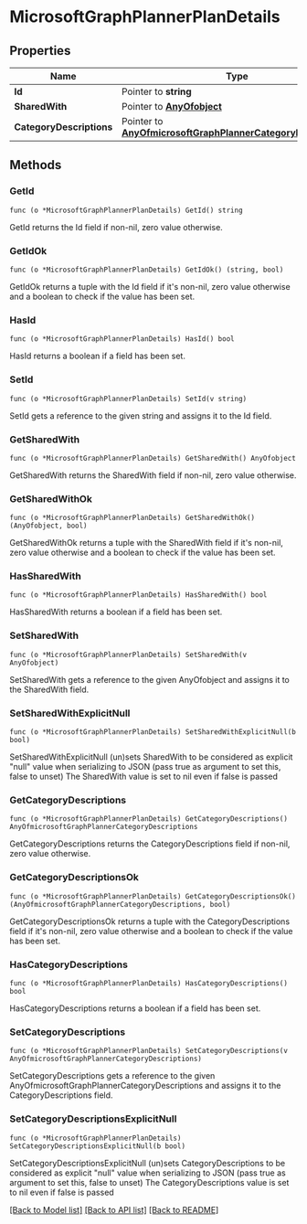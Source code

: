 # MicrosoftGraphPlannerPlanDetails

## Properties

Name | Type | Description | Notes
------------ | ------------- | ------------- | -------------
**Id** | Pointer to **string** |  | [optional] 
**SharedWith** | Pointer to [**AnyOfobject**](anyOf&lt;object&gt;.md) |  | [optional] 
**CategoryDescriptions** | Pointer to [**AnyOfmicrosoftGraphPlannerCategoryDescriptions**](anyOf&lt;microsoft.graph.plannerCategoryDescriptions&gt;.md) |  | [optional] 

## Methods

### GetId

`func (o *MicrosoftGraphPlannerPlanDetails) GetId() string`

GetId returns the Id field if non-nil, zero value otherwise.

### GetIdOk

`func (o *MicrosoftGraphPlannerPlanDetails) GetIdOk() (string, bool)`

GetIdOk returns a tuple with the Id field if it's non-nil, zero value otherwise
and a boolean to check if the value has been set.

### HasId

`func (o *MicrosoftGraphPlannerPlanDetails) HasId() bool`

HasId returns a boolean if a field has been set.

### SetId

`func (o *MicrosoftGraphPlannerPlanDetails) SetId(v string)`

SetId gets a reference to the given string and assigns it to the Id field.

### GetSharedWith

`func (o *MicrosoftGraphPlannerPlanDetails) GetSharedWith() AnyOfobject`

GetSharedWith returns the SharedWith field if non-nil, zero value otherwise.

### GetSharedWithOk

`func (o *MicrosoftGraphPlannerPlanDetails) GetSharedWithOk() (AnyOfobject, bool)`

GetSharedWithOk returns a tuple with the SharedWith field if it's non-nil, zero value otherwise
and a boolean to check if the value has been set.

### HasSharedWith

`func (o *MicrosoftGraphPlannerPlanDetails) HasSharedWith() bool`

HasSharedWith returns a boolean if a field has been set.

### SetSharedWith

`func (o *MicrosoftGraphPlannerPlanDetails) SetSharedWith(v AnyOfobject)`

SetSharedWith gets a reference to the given AnyOfobject and assigns it to the SharedWith field.

### SetSharedWithExplicitNull

`func (o *MicrosoftGraphPlannerPlanDetails) SetSharedWithExplicitNull(b bool)`

SetSharedWithExplicitNull (un)sets SharedWith to be considered as explicit "null" value
when serializing to JSON (pass true as argument to set this, false to unset)
The SharedWith value is set to nil even if false is passed
### GetCategoryDescriptions

`func (o *MicrosoftGraphPlannerPlanDetails) GetCategoryDescriptions() AnyOfmicrosoftGraphPlannerCategoryDescriptions`

GetCategoryDescriptions returns the CategoryDescriptions field if non-nil, zero value otherwise.

### GetCategoryDescriptionsOk

`func (o *MicrosoftGraphPlannerPlanDetails) GetCategoryDescriptionsOk() (AnyOfmicrosoftGraphPlannerCategoryDescriptions, bool)`

GetCategoryDescriptionsOk returns a tuple with the CategoryDescriptions field if it's non-nil, zero value otherwise
and a boolean to check if the value has been set.

### HasCategoryDescriptions

`func (o *MicrosoftGraphPlannerPlanDetails) HasCategoryDescriptions() bool`

HasCategoryDescriptions returns a boolean if a field has been set.

### SetCategoryDescriptions

`func (o *MicrosoftGraphPlannerPlanDetails) SetCategoryDescriptions(v AnyOfmicrosoftGraphPlannerCategoryDescriptions)`

SetCategoryDescriptions gets a reference to the given AnyOfmicrosoftGraphPlannerCategoryDescriptions and assigns it to the CategoryDescriptions field.

### SetCategoryDescriptionsExplicitNull

`func (o *MicrosoftGraphPlannerPlanDetails) SetCategoryDescriptionsExplicitNull(b bool)`

SetCategoryDescriptionsExplicitNull (un)sets CategoryDescriptions to be considered as explicit "null" value
when serializing to JSON (pass true as argument to set this, false to unset)
The CategoryDescriptions value is set to nil even if false is passed

[[Back to Model list]](../README.md#documentation-for-models) [[Back to API list]](../README.md#documentation-for-api-endpoints) [[Back to README]](../README.md)


